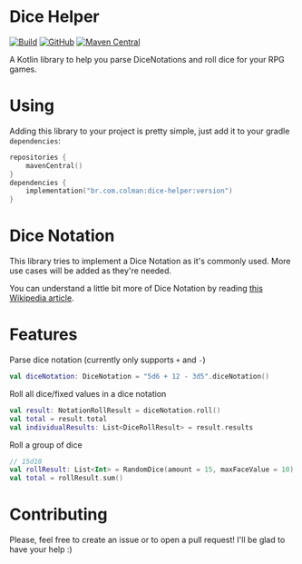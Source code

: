 # Dice Helper

[![Build](https://github.com/LeoColman/dice-helper/actions/workflows/build.yml/badge.svg)](https://github.com/LeoColman/dice-helper/actions/workflows/build.yml)
[![GitHub](https://img.shields.io/github/license/LeoColman/dice-helper)](https://github.com/LeoColman/dice-helper/blob/master/LICENSE) 
[![Maven Central](https://img.shields.io/maven-central/v/group/dicee-helper.svg)](https://search.maven.org/search?q=g:group)

A Kotlin library to help you parse DiceNotations and roll dice for your RPG games.

# Using
Adding this library to your project is pretty simple, just add it to your gradle `dependencies`:

```kotlin
repositories {
    mavenCentral()
}
dependencies {
    implementation("br.com.colman:dice-helper:version")
}
```

# Dice Notation
This library tries to implement a Dice Notation as it's commonly used. More use cases will be added as they're needed.

You can understand a little bit more of Dice Notation by reading [this Wikipedia article](https://en.wikipedia.org/wiki/Dice_notation).

# Features

Parse dice notation (currently only supports `+` and `-`)
```kotlin
val diceNotation: DiceNotation = "5d6 + 12 - 3d5".diceNotation()
```

Roll all dice/fixed values in a dice notation
```kotlin
val result: NotationRollResult = diceNotation.roll()
val total = result.total
val individualResults: List<DiceRollResult> = result.results
```

Roll a group of dice
```kotlin
// 15d10
val rollResult: List<Int> = RandomDice(amount = 15, maxFaceValue = 10).roll()
val total = rollResult.sum()
```

# Contributing
Please, feel free to create an issue or to open a pull request! I'll be glad to have your help :)